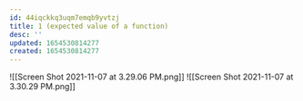 ```yaml
---
id: 44iqckkq3uqm7emqb9yvtzj
title: 1 (expected value of a function)
desc: ''
updated: 1654530814277
created: 1654530814277
---
```

![[Screen Shot 2021-11-07 at 3.29.06 PM.png]]
![[Screen Shot 2021-11-07 at 3.30.29 PM.png]]
